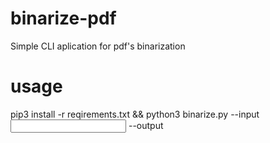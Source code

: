 # binarize-pdf
Simple CLI aplication for pdf's binarization
# usage
pip3 install -r reqirements.txt &&
python3 binarize.py --input <input file> --output <output file>
